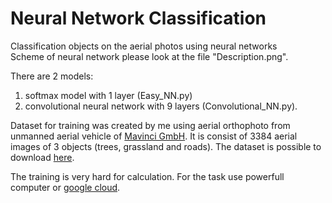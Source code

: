 # Neural Network Classification
Classification objects on the aerial photos using neural networks  
Scheme of neural network please look at the file "Description.png".  
  
There are 2 models:  
  1. softmax model with 1 layer (Easy_NN.py)  
  2. convolutional neural network with 9 layers (Convolutional_NN.py).  
  
Dataset for training was created by me using aerial orthophoto from unmanned aerial vehicle of [Mavinci GmbH](ftp://mavinci.de). It is consist of 3384 aerial images of 3 objects (trees, grassland and roads).
The dataset is possible to download [here](https://yadi.sk/d/7Q5tMVM83YwSw7).  
  
The training is very hard for calculation. For the task use powerfull computer or [google cloud](https://cloud.google.com/).  
